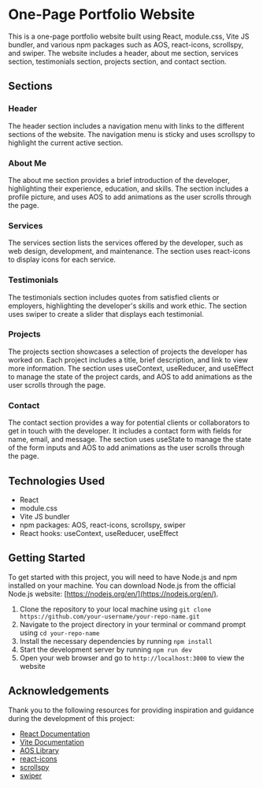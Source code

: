 
# One-Page Portfolio Website

This is a one-page portfolio website built using React, module.css, Vite JS bundler, and various npm packages such as AOS, react-icons, scrollspy, and swiper. The website includes a header, about me section, services section, testimonials section, projects section, and contact section.

## Sections

### Header

The header section includes a navigation menu with links to the different sections of the website. The navigation menu is sticky and uses scrollspy to highlight the current active section.

### About Me

The about me section provides a brief introduction of the developer, highlighting their experience, education, and skills. The section includes a profile picture, and uses AOS to add animations as the user scrolls through the page.

### Services

The services section lists the services offered by the developer, such as web design, development, and maintenance. The section uses react-icons to display icons for each service.

### Testimonials

The testimonials section includes quotes from satisfied clients or employers, highlighting the developer's skills and work ethic. The section uses swiper to create a slider that displays each testimonial.

### Projects

The projects section showcases a selection of projects the developer has worked on. Each project includes a title, brief description, and link to view more information. The section uses useContext, useReducer, and useEffect to manage the state of the project cards, and AOS to add animations as the user scrolls through the page.

### Contact

The contact section provides a way for potential clients or collaborators to get in touch with the developer. It includes a contact form with fields for name, email, and message. The section uses useState to manage the state of the form inputs and AOS to add animations as the user scrolls through the page.

## Technologies Used

-   React
-   module.css
-   Vite JS bundler
-   npm packages: AOS, react-icons, scrollspy, swiper
-   React hooks: useContext, useReducer, useEffect

## Getting Started

To get started with this project, you will need to have Node.js and npm installed on your machine. You can download Node.js from the official Node.js website: [https://nodejs.org/en/](https://nodejs.org/en/).

1.  Clone the repository to your local machine using `git clone https://github.com/your-username/your-repo-name.git`
2.  Navigate to the project directory in your terminal or command prompt using `cd your-repo-name`
3.  Install the necessary dependencies by running `npm install`
4.  Start the development server by running `npm run dev`
5.  Open your web browser and go to `http://localhost:3000` to view the website


## Acknowledgements

Thank you to the following resources for providing inspiration and guidance during the development of this project:

-   [React Documentation](https://reactjs.org/docs/getting-started.html)
-   [Vite Documentation](https://vitejs.dev/guide/)
-   [AOS Library](https://michalsnik.github.io/aos/)
-   [react-icons](https://react-icons.github.io/react-icons/)
-   [scrollspy](https://github.com/makotot/react-scrollspy)
-   [swiper](https://swiperjs/)
